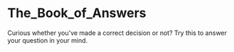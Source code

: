 # The_Book_of_Answers
Curious whether you've made a correct decision or not? Try this to answer your question in your mind.
